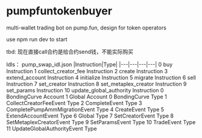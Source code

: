 # pumpfuntokenbuyer
multi-wallet trading bot on pump.fun, design for token operators

use npm run dev to start

tbd: 现在直接call合约是给合约send钱，不能实际购买

Idls：
pump_swap_idl.json
|Instruction|Type|
|---|---|---|---|
0	buy	Instruction
1	collect_creator_fee	Instruction
2	create	Instruction
3	extend_account	Instruction
4	initialize	Instruction
5	migrate	Instruction
6	sell	Instruction
7	set_creator	Instruction
8	set_metaplex_creator	Instruction
9	set_params	Instruction
10	update_global_authority	Instruction
0	BondingCurve	Account
1	Global	Account
0	BondingCurve	Type
1	CollectCreatorFeeEvent	Type
2	CompleteEvent	Type
3	CompletePumpAmmMigrationEvent	Type
4	CreateEvent	Type
5	ExtendAccountEvent	Type
6	Global	Type
7	SetCreatorEvent	Type
8	SetMetaplexCreatorEvent	Type
9	SetParamsEvent	Type
10	TradeEvent	Type
11	UpdateGlobalAuthorityEvent	Type
